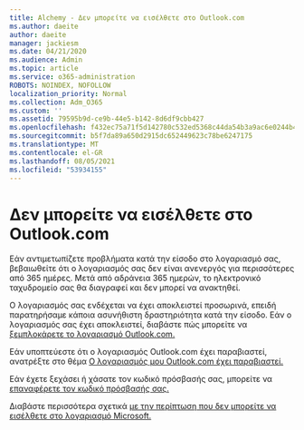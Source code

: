 ```yaml
---
title: Alchemy - Δεν μπορείτε να εισέλθετε στο Outlook.com
ms.author: daeite
author: daeite
manager: jackiesm
ms.date: 04/21/2020
ms.audience: Admin
ms.topic: article
ms.service: o365-administration
ROBOTS: NOINDEX, NOFOLLOW
localization_priority: Normal
ms.collection: Adm_O365
ms.custom: ''
ms.assetid: 79595b9d-ce9b-44e5-b142-8d6df9cbb427
ms.openlocfilehash: f432ec75a71f5d142780c532ed5368c44da54b3a9ac6e0244b4a4a5127b0acff
ms.sourcegitcommit: b5f7da89a650d2915dc652449623c78be6247175
ms.translationtype: MT
ms.contentlocale: el-GR
ms.lasthandoff: 08/05/2021
ms.locfileid: "53934155"
---
```

# <a name="cant-sign-in-to-outlookcom"></a>Δεν μπορείτε να εισέλθετε στο Outlook.com

Εάν αντιμετωπίζετε προβλήματα κατά την είσοδο στο λογαριασμό σας, βεβαιωθείτε ότι ο λογαριασμός σας δεν είναι ανενεργός για περισσότερες από 365 ημέρες. Μετά από αδράνεια 365 ημερών, το ηλεκτρονικό ταχυδρομείο σας θα διαγραφεί και δεν μπορεί να ανακτηθεί.
  
Ο λογαριασμός σας ενδέχεται να έχει αποκλειστεί προσωρινά, επειδή παρατηρήσαμε κάποια ασυνήθιστη δραστηριότητα κατά την είσοδο. Εάν ο λογαριασμός σας έχει αποκλειστεί, διαβάστε πώς μπορείτε να [ξεμπλοκάρετε το λογαριασμό Outlook.com.](https://support.office.com/article/f4ad2701-d166-4d8b-8a6a-9af2a1f8a4c4.aspx) 
  
Εάν υποπτεύεστε ότι ο λογαριασμός Outlook.com έχει παραβιαστεί, ανατρέξτε στο θέμα [Ο λογαριασμός μου Outlook.com έχει παραβιαστεί.](https://support.office.com/article/35993ac5-ac2f-494e-aacb-5232dda453d8.aspx)
  
Εάν έχετε ξεχάσει ή χάσατε τον κωδικό πρόσβασής σας, μπορείτε να [επαναφέρετε τον κωδικό πρόσβασής σας.](https://go.microsoft.com/fwlink/p/?LinkID=242804)
  
Διαβάστε περισσότερα σχετικά [με την περίπτωση που δεν μπορείτε να εισέλθετε στο λογαριασμό Microsoft.](https://go.microsoft.com/fwlink/p/?linkid=837479)
  

